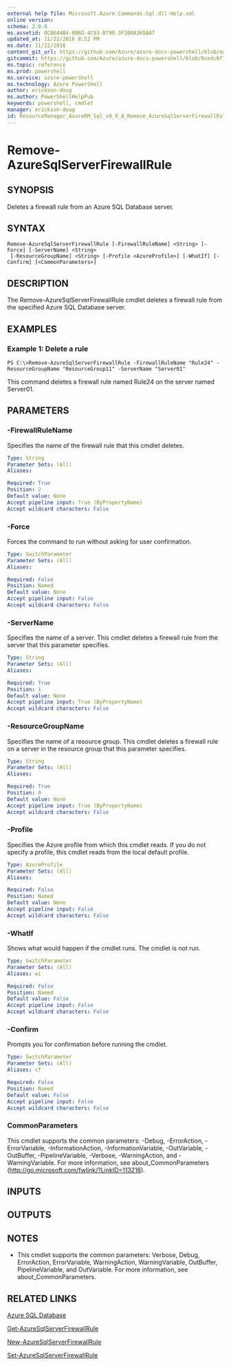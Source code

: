 ```yaml
---
external help file: Microsoft.Azure.Commands.Sql.dll-Help.xml
online version: 
schema: 2.0.0
ms.assetid: 0CB644B4-0B6D-4C93-B790-3F300A365BA7
updated_at: 11/22/2016 8:52 PM
ms.date: 11/22/2016
content_git_url: https://github.com/Azure/azure-docs-powershell/blob/master/azureps-cmdlets-docs/ResourceManager/AzureRM.Sql/v0.9.8/Remove-AzureSqlServerFirewallRule.md
gitcommit: https://github.com/Azure/azure-docs-powershell/blob/0cedc8f73bc96cf5ac4c69144e17b3de601fd3cc/azureps-cmdlets-docs/ResourceManager/AzureRM.Sql/v0.9.8/Remove-AzureSqlServerFirewallRule.md
ms.topic: reference
ms.prod: powershell
ms.service: azure-powershell
ms.technology: Azure PowerShell
author: erickson-doug
ms.author: PowerShellHelpPub
keywords: powershell, cmdlet
manager: erickson-doug
id: ResourceManager_AzureRM_Sql_v0_9_8_Remove_AzureSqlServerFirewallRule_md
---
```


# Remove-AzureSqlServerFirewallRule

## SYNOPSIS
Deletes a firewall rule from an Azure SQL Database server.

## SYNTAX

```
Remove-AzureSqlServerFirewallRule [-FirewallRuleName] <String> [-Force] [-ServerName] <String>
 [-ResourceGroupName] <String> [-Profile <AzureProfile>] [-WhatIf] [-Confirm] [<CommonParameters>]
```

## DESCRIPTION
The Remove-AzureSqlServerFirewallRule cmdlet deletes a firewall rule from the specified Azure SQL Database server.

## EXAMPLES

### Example 1: Delete a rule
```
PS C:\>Remove-AzureSqlServerFirewallRule -FirewallRuleName "Rule24" -ResourceGroupName "ResourceGroup11" -ServerName "Server01"
```

This command deletes a firewall rule named Rule24 on the server named Server01.

## PARAMETERS

### -FirewallRuleName
Specifies the name of the firewall rule that this cmdlet deletes.

```yaml
Type: String
Parameter Sets: (All)
Aliases: 

Required: True
Position: 2
Default value: None
Accept pipeline input: True (ByPropertyName)
Accept wildcard characters: False
```

### -Force
Forces the command to run without asking for user confirmation.

```yaml
Type: SwitchParameter
Parameter Sets: (All)
Aliases: 

Required: False
Position: Named
Default value: None
Accept pipeline input: False
Accept wildcard characters: False
```

### -ServerName
Specifies the name of a server.
This cmdlet deletes a firewall rule from the server that this parameter specifies.

```yaml
Type: String
Parameter Sets: (All)
Aliases: 

Required: True
Position: 1
Default value: None
Accept pipeline input: True (ByPropertyName)
Accept wildcard characters: False
```

### -ResourceGroupName
Specifies the name of a resource group.
This cmdlet deletes a firewall rule on a server in the resource group that this parameter specifies.

```yaml
Type: String
Parameter Sets: (All)
Aliases: 

Required: True
Position: 0
Default value: None
Accept pipeline input: True (ByPropertyName)
Accept wildcard characters: False
```

### -Profile
Specifies the Azure profile from which this cmdlet reads.
If you do not specify a profile, this cmdlet reads from the local default profile.

```yaml
Type: AzureProfile
Parameter Sets: (All)
Aliases: 

Required: False
Position: Named
Default value: None
Accept pipeline input: False
Accept wildcard characters: False
```

### -WhatIf
Shows what would happen if the cmdlet runs.
The cmdlet is not run.

```yaml
Type: SwitchParameter
Parameter Sets: (All)
Aliases: wi

Required: False
Position: Named
Default value: False
Accept pipeline input: False
Accept wildcard characters: False
```

### -Confirm
Prompts you for confirmation before running the cmdlet.

```yaml
Type: SwitchParameter
Parameter Sets: (All)
Aliases: cf

Required: False
Position: Named
Default value: False
Accept pipeline input: False
Accept wildcard characters: False
```

### CommonParameters
This cmdlet supports the common parameters: -Debug, -ErrorAction, -ErrorVariable, -InformationAction, -InformationVariable, -OutVariable, -OutBuffer, -PipelineVariable, -Verbose, -WarningAction, and -WarningVariable. For more information, see about_CommonParameters (http://go.microsoft.com/fwlink/?LinkID=113216).

## INPUTS

## OUTPUTS

## NOTES
* This cmdlet supports the common parameters: Verbose, Debug, ErrorAction, ErrorVariable, WarningAction, WarningVariable, OutBuffer, PipelineVariable, and OutVariable. For more information, see about_CommonParameters.

## RELATED LINKS

[Azure SQL Database]()

[Get-AzureSqlServerFirewallRule]()

[New-AzureSqlServerFirewallRule]()

[Set-AzureSqlServerFirewallRule]()


